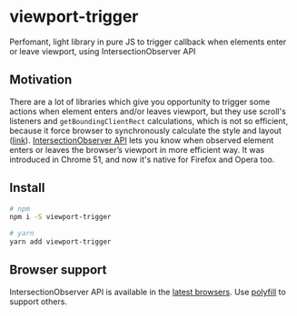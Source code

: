 # viewport-trigger
Perfomant, light library in pure JS to trigger callback when elements enter or leave viewport, using IntersectionObserver API

## Motivation
There are a lot of libraries which give you opportunity to trigger some actions when element enters and/or leaves viewport, but they use scroll's listeners and `getBoundingClientRect` calculations, which is not so efficient, because it force browser to synchronously calculate the style and layout ([link](https://gist.github.com/paulirish/5d52fb081b3570c81e3a#what-forces-layout--reflow)). [IntersectionObserver API](https://github.com/w3c/IntersectionObserver/blob/master/explainer.md) lets you know when observed element enters or leaves the browser’s viewport in more efficient way. It was introduced in Chrome 51, and now it's native for Firefox and Opera too.

## Install
```sh
# npm
npm i -S viewport-trigger 

# yarn
yarn add viewport-trigger
```

## Browser support
IntersectionObserver API is available in the [latest browsers](https://caniuse.com/#feat=intersectionobserver). Use [polyfill](https://github.com/w3c/IntersectionObserver/tree/master/polyfill) to support others.
